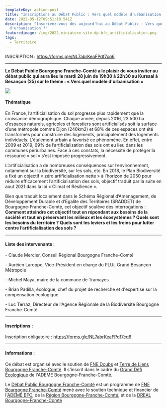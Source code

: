 ```yaml
---
templateKey: action-post
title: "Inscriptions au Débat Public : Vers quel modèle d'urbanisation ?"
date: 2022-05-12T09:51:18.541Z
description: "Inscrivez-vous dès aujourd'hui au Débat Public : Vers quel modèle
  d'urbanisation ?"
featuredimage: /img/2022_miniature-site-dp-bfc_artificialisation.png
tags:
  - Territoire
---
```

INSCRIPTION : <https://forms.gle/NL7abrKeaFPdf7cq6>[](https://forms.gle/ogKWDJov3pBxuZHo7)

- - -

**Le Débat Public Bourgogne Franche-Comté a le plaisir de vous inviter au débat public qui aura lieu le mardi 28 juin de 19h30 à 22h30 au Kursaal à Besançon (25) sur le thème : « Vers quel modèle d'urbanisation »**

![](/img/2022_affiche-dp-bfc_artificialisation_400px.png#img-center)

#### Thématique

En France, l’artificialisation du sol progresse plus rapidement que la croissance démographique. Chaque année, depuis 2016, 23 500 ha d’espaces naturels, agricoles et forestiers sont artificialisés soit la surface d’une métropole comme Dijon (240km2) et 68% de ces espaces ont été transformés pour construire des logements, principalement des logements individuels. L'étalement urbain a favorisé ce phénomène. En effet, entre 2009 et 2019, 69% de l’artificialisation des sols ont eu lieu dans les communes périurbaines. Face à ces constats, la nécessité de protéger la ressource « sol » s’est imposée progressivement.

L’artificialisation a de nombreuses conséquences sur l’environnement, notamment sur la biodiversité, sur les sols, etc. En 2018, le Plan Biodiversité a fixé un objectif « zéro artificialisation nette » à l’horizon de 2050 pour réduire efficacement l’artificialisation des sols, objectif traduit par la suite en aout 2021 dans la loi « Climat et Résilience ».

Bien que traduit localement dans le Schéma Régional d’Aménagement, de Développement Durable et d’Egalite des Territoires (SRADDET) de Bourgogne-Franche-Comté, cet objectif soulève des interrogations : **Comment atteindre cet objectif tout en répondant aux besoins de la société et tout en préservant les milieux et les écosystèmes ? Quels sont les besoins du territoire ? Quels sont les leviers et les freins pour lutter contre l’artificialisation des sols ?**

- - -

#### **Liste des intervenants :**

\- Claude Mercier, Conseil Régional Bourgogne Franche-Comté

\- Auréien Laroppe, Vice-Président en charge du PLUi, Grand Besançon Métropole

\- Michel Maya, maire de la commune de Tramayes

\- Brian Padilla, écologue, chef du projet de recherche et d'expertise sur la compensation écologique

\- Luc Terraz, Directeur de l'Agence Régionale de la Biodiversité Bourgogne Franche-Comté

- - -

#### **Inscriptions :**

Inscription obligatoire : <https://forms.gle/NL7abrKeaFPdf7cq6>

- - -

#### Informations :

Ce débat est organisé avec le soutien de [FNE Doubs](https://fne25.fr/fr) et [Terre de Liens Bourgogne Franche-Comté](https://www.facebook.com/terredeliens.bfc). Il s'inscrit dans le cadre du [Grand Défi Écologique](https://www.legranddefiecologique.ademe.fr/) de l'ADEME Bourgogne-Franche-Comté.

Le [Débat Public Bourgogne Franche-Comté](https://www.fne-bfc.fr/nos-actions/programmes/d%C3%A9bat-public/) est un programme de [FNE Bourgogne Franche-Comté](https://www.fne-bfc.fr/) mené avec le soutien technique et financier de l'[ADEME BFC](https://bourgogne-franche-comte.ademe.fr/), de la [Région Bourgogne-Franche-Comté](https://www.bourgognefranchecomte.fr/), et de la [DREAL Bourgogne-Franche-Comté](http://www.bourgogne-franche-comte.developpement-durable.gouv.fr/)